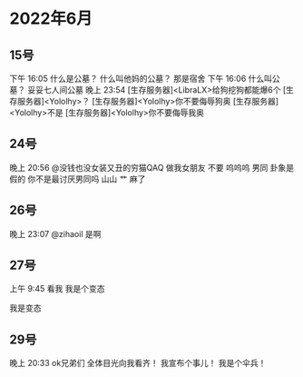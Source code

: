 # 2022年6月

<script setup lang="ts">
import { QTagColors } from 'fake-qq-ui';

</script>

## 15号


<q-window title="我的世界话题群">
  <q-tip>下午 16:05</q-tip>
  <q-text name="LibraLX" tag="LV98 咸鱼队长" :tag-color="QTagColors.purple" avatar="https://q2.qlogo.cn/headimg_dl?dst_uin=2939004685&spec=100">什么是公墓？</q-text>
  <q-text name="LibraLX" tag="LV98 咸鱼队长" :tag-color="QTagColors.purple" avatar="https://q2.qlogo.cn/headimg_dl?dst_uin=2939004685&spec=100">什么叫他妈的公墓？</q-text>
  <q-text name="LibraLX" tag="LV98 咸鱼队长" :tag-color="QTagColors.purple" avatar="https://q2.qlogo.cn/headimg_dl?dst_uin=2939004685&spec=100">那是宿舍</q-text>
  <q-tip>下午 16:06</q-tip>
  <q-text name="LibraLX" tag="LV98 咸鱼队长" :tag-color="QTagColors.purple" avatar="https://q2.qlogo.cn/headimg_dl?dst_uin=2939004685&spec=100">什么叫公墓？</q-text>
  <q-text name="LibraLX" tag="LV98 咸鱼队长" :tag-color="QTagColors.purple" avatar="https://q2.qlogo.cn/headimg_dl?dst_uin=2939004685&spec=100">妥妥七人间公墓</q-text>
  <q-tip>晚上 23:54</q-tip>
  <q-text name="机器人" isBot tag="LV100 机器人酱" :tag-color="QTagColors.blue" avatar="https://q2.qlogo.cn/headimg_dl?dst_uin=2321087509&spec=100">[生存服务器]&lt;LibraLX&gt;给狗挖狗都能爆6个</q-text>
  <q-text name="机器人" isBot tag="LV100 机器人酱" :tag-color="QTagColors.blue" avatar="https://q2.qlogo.cn/headimg_dl?dst_uin=2321087509&spec=100">[生存服务器]&lt;Yololhy&gt;？</q-text>
  <q-text name="机器人" isBot tag="LV100 机器人酱" :tag-color="QTagColors.blue" avatar="https://q2.qlogo.cn/headimg_dl?dst_uin=2321087509&spec=100">[生存服务器]&lt;Yololhy&gt;你不要侮辱狗奥</q-text>
  <q-text name="机器人" isBot tag="LV100 机器人酱" :tag-color="QTagColors.blue" avatar="https://q2.qlogo.cn/headimg_dl?dst_uin=2321087509&spec=100">[生存服务器]&lt;Yololhy&gt;不是</q-text>
  <q-text name="机器人" isBot tag="LV100 机器人酱" :tag-color="QTagColors.blue" avatar="https://q2.qlogo.cn/headimg_dl?dst_uin=2321087509&spec=100">[生存服务器]&lt;Yololhy&gt;你不要侮辱我奥</q-text>

</q-window>



## 24号


<q-window title="Minecraft资源群">
  <q-tip>晚上 20:56</q-tip>
  <q-text name="青山" tag="LV100 咸鱼CEO" :tag-color="QTagColors.purple" avatar="https://q2.qlogo.cn/headimg_dl?dst_uin=2939004685&spec=100"><a at>@没钱也没女装又丑的穷猫QAQ</a> 做我女朋友</q-text>
  <q-text name="没钱也没女装又丑的穷猫QAQ" tag="LV100 一只活的萌新" :tag-color="QTagColors.orange" avatar="https://q2.qlogo.cn/headimg_dl?dst_uin=1767927045&spec=100">不要</q-text>
  <q-text name="青山" tag="LV100 咸鱼CEO" :tag-color="QTagColors.purple" avatar="https://q2.qlogo.cn/headimg_dl?dst_uin=2939004685&spec=100">呜呜呜</q-text>
  <q-text name="没钱也没女装又丑的穷猫QAQ" tag="LV100 一只活的萌新" :tag-color="QTagColors.orange" avatar="https://q2.qlogo.cn/headimg_dl?dst_uin=1767927045&spec=100">男同</q-text>
  <q-text name="青山" tag="LV100 咸鱼CEO" :tag-color="QTagColors.purple" avatar="https://q2.qlogo.cn/headimg_dl?dst_uin=2939004685&spec=100">卦象是假的</q-text>
  <q-text name="没钱也没女装又丑的穷猫QAQ" tag="LV100 一只活的萌新" :tag-color="QTagColors.orange" avatar="https://q2.qlogo.cn/headimg_dl?dst_uin=1767927045&spec=100">你不是最讨厌男同吗</q-text>
  <q-text name="没钱也没女装又丑的穷猫QAQ" tag="LV100 一只活的萌新" :tag-color="QTagColors.orange" avatar="https://q2.qlogo.cn/headimg_dl?dst_uin=1767927045&spec=100">山山</q-text>
  <q-text name="青山" tag="LV100 咸鱼CEO" :tag-color="QTagColors.purple" avatar="https://q2.qlogo.cn/headimg_dl?dst_uin=2939004685&spec=100">艹</q-text>
  <q-text name="青山" tag="LV100 咸鱼CEO" :tag-color="QTagColors.purple" avatar="https://q2.qlogo.cn/headimg_dl?dst_uin=2939004685&spec=100">麻了</q-text>

</q-window>


## 26号

<q-window title="我的世界话题群">

<q-tip>晚上 23:07</q-tip>
<q-reply target="zihaoil" replyText="是不是涩涩的直播"  name="dabiti hiahia" tag="LV32 小变态" :tag-color="QTagColors.purple" avatar="https://q2.qlogo.cn/headimg_dl?dst_uin=2830068959&spec=100"><a at>@zihaoil</a> 是啊</q-reply>

</q-window>

## 27号

<q-window title="Minecraft资源群">

<q-tip>上午 9:45</q-tip>
<q-text name="🌸🌸" tag="LV22 苦力怕" :tag-color="QTagColors.grey"
avatar="https://q2.qlogo.cn/headimg_dl?dst_uin=3112599343&spec=100">看我</q-text>
<q-text name="🌸🌸" tag="LV22 苦力怕" :tag-color="QTagColors.grey"
avatar="https://q2.qlogo.cn/headimg_dl?dst_uin=3112599343&spec=100">我是个变态</q-text>

<q-text name="T.D.O" tag="LV90 大伞兵" :tag-color="QTagColors.purple"
avatar="https://q2.qlogo.cn/headimg_dl?dst_uin=3442827834&spec=100">我是变态</q-text>

</q-window>

## 29号

<q-window title="Minecraft资源群">

<q-tip>晚上 20:33</q-tip>
<q-text name="T.D.O" tag="LV90 大伞兵" :tag-color="QTagColors.purple"
avatar="https://q2.qlogo.cn/headimg_dl?dst_uin=3442827834&spec=100">ok兄弟们</q-text>
<q-text name="T.D.O" tag="LV90 大伞兵" :tag-color="QTagColors.purple"
avatar="https://q2.qlogo.cn/headimg_dl?dst_uin=3442827834&spec=100">全体目光向我看齐！</q-text>
<q-text name="T.D.O" tag="LV90 大伞兵" :tag-color="QTagColors.purple"
avatar="https://q2.qlogo.cn/headimg_dl?dst_uin=3442827834&spec=100">我宣布个事儿！</q-text>
<q-text name="T.D.O" tag="LV90 大伞兵" :tag-color="QTagColors.purple"
avatar="https://q2.qlogo.cn/headimg_dl?dst_uin=3442827834&spec=100">我是个伞兵！</q-text>

</q-window>